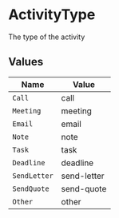# ActivityType

The type of the activity


## Values

| Name         | Value        |
| ------------ | ------------ |
| `Call`       | call         |
| `Meeting`    | meeting      |
| `Email`      | email        |
| `Note`       | note         |
| `Task`       | task         |
| `Deadline`   | deadline     |
| `SendLetter` | send-letter  |
| `SendQuote`  | send-quote   |
| `Other`      | other        |